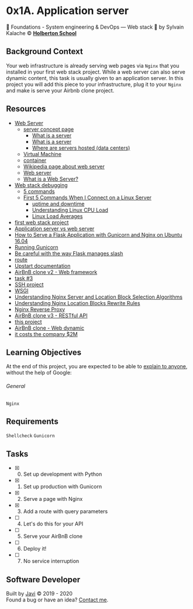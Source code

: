 # 0x1A. Application server
:open_file_folder:
Foundations - System engineering & DevOps ― Web stack
:bust_in_silhouette:
by Sylvain Kalache
:copyright:
**[Holberton School](https://www.holbertonschool.com/)**

## Background Context
Your web infrastructure is already serving web pages via ```Nginx``` that you installed in your first web stack project. While a web server can also serve dynamic content, this task is usually given to an application server. In this project you will add this piece to your infrastructure, plug it to your ```Nginx``` and make is serve your Airbnb clone project.

## Resources
* [Web Server](https://intranet.hbtn.io/concepts/17)
  - [server concept page](https://intranet.hbtn.io/concepts/67)
    - [What is a server](https://en.wikipedia.org/wiki/Server_(computing)#Hardware_requirement)
    - [What is a server](https://www.youtube.com/watch?v=B1ANfsDyjeA)
    - [Where are servers hosted (data centers)](https://www.youtube.com/watch?v=iuqXFC_qIvA&feature=youtu.be&t=33)
  - [Virtual Machine](https://en.wikipedia.org/wiki/Virtual_machine)
  - [container](https://www.cio.com/article/2924995/what-are-containers-and-why-do-you-need-them.html)
  - [Wikipedia page about web server](https://en.wikipedia.org/wiki/Web_server)
  - [Web server](https://whatis.techtarget.com/definition/Web-server)
  - [What is a Web Server?](https://developer.mozilla.org/en-US/docs/Learn/Common_questions/What_is_a_web_server)
* [Web stack debugging](https://intranet.hbtn.io/concepts/68)
  - [5 commands](https://www.linux.com/training-tutorials/first-5-commands-when-i-connect-linux-server/)
  - [First 5 Commands When I Connect on a Linux Server](https://www.youtube.com/watch?v=1_gqlbADaAw&feature=youtu.be)
    - [uptime and downtime](https://whatis.techtarget.com/definition/uptime-and-downtime)
    - [Understanding Linux CPU Load](https://scoutapm.com/blog/understanding-load-averages)
    - [Linux Load Averages](http://www.brendangregg.com/blog/2017-08-08/linux-load-averages.html)
* [first web stack project](https://intranet.hbtn.io/projects/266)
* [Application server vs web server](https://www.nginx.com/resources/glossary/application-server-vs-web-server/)
* [How to Serve a Flask Application with Gunicorn and Nginx on Ubuntu 16.04](https://www.digitalocean.com/community/tutorials/how-to-serve-flask-applications-with-gunicorn-and-nginx-on-ubuntu-16-04)
* [Running Gunicorn](https://docs.gunicorn.org/en/latest/run.html)
* [Be careful with the way Flask manages slash](https://werkzeug.palletsprojects.com/en/0.14.x/routing/)
* [route](https://flask.palletsprojects.com/en/1.0.x/api/#flask.Flask.route)
* [Upstart documentation](http://upstart.ubuntu.com/cookbook/)
* [AirBnB clone v2 - Web framework](https://intranet.hbtn.io/projects/290)
* [task #3](https://intranet.hbtn.io/tasks/1372)
* [SSH project](https://intranet.hbtn.io/projects/244)
* [WSGI](https://www.fullstackpython.com/wsgi-servers.html)
* [Understanding Nginx Server and Location Block Selection Algorithms](https://www.digitalocean.com/community/tutorials/understanding-nginx-server-and-location-block-selection-algorithms#matching-location-blocks)
* [Understanding Nginx Location Blocks Rewrite Rules](http://blog.pixelastic.com/2013/09/27/understanding-nginx-location-blocks-rewrite-rules/)
* [Nginx Reverse Proxy](https://docs.nginx.com/nginx/admin-guide/web-server/reverse-proxy/#)
* [AirBnB clone v3 - RESTful API](https://intranet.hbtn.io/projects/301)
* [this project](https://intranet.hbtn.io/projects/289)
* [AirBnB clone - Web dynamic](https://intranet.hbtn.io/projects/309)
* [it costs the company $2M](https://storageservers.wordpress.com/2016/03/14/amazon-downtime-costs-2-million-loss-per-minute/)

## Learning Objectives
At the end of this project, you are expected to be able to [explain to anyone](https://fs.blog/2012/04/feynman-technique/), without the help of Google:
###### General
```Nginx```

## Requirements
```Shellcheck```
```Gunicorn```

## Tasks
* [x] 0. Set up development with Python
* [x] 1. Set up production with Gunicorn
* [x] 2. Serve a page with Nginx
* [x] 3. Add a route with query parameters
* [ ] 4. Let's do this for your API
* [ ] 5. Serve your AirBnB clone
* [ ] 6. Deploy it!
* [ ] 7. No service interruption

## Software Developer
Built by [Javi](https://github.com/javi0b01) :copyright: 2019 - 2020  
Found a bug or have an idea? [Contact me](https://www.linkedin.com/in/javi0b01/).
